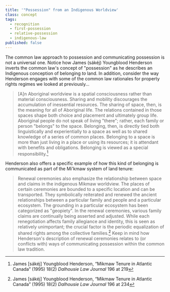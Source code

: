 ```yaml
---
title: '"Possession" from an Indigenous Worldview'
class: concept
tags:
  - recognition
  - first-possession
  - relative-possession
  - indigenous-law
published: false
---
```



The common law approach to possession and communicating possession is not a universal one. Notice how James (sákéj) Youngblood Henderson inverts the common law's concept of "possession" as he describes an Indigenous conception of belonging *to* land. In addition, consider the way Henderson engages with some of the common law rationales for property rights regimes we looked at previously... <!--this idea probably needs to be expanded or made more specific but I wasn't sure how to do it without knowing how we'll describe the rationales.-->
> [A]n Aboriginal worldview is a spatial consciousness rather than material consciousness. Sharing and mobility discourages the accumulation of inessential resources. The sharing of space, then, is the meaning for all of Aboriginal life. The relations contained in those spaces shape both choice and placement and ultimately group life. Aboriginal people do not speak of living "there"; rather, each family or person "belongs" to the space. Belonging, then, is directly tied both linguistically and experientially to a space as well as to shared knowledge of a series of common places. Belonging to a space is more than just living in a place or using its resources; it is attendant with benefits and obligations. Belonging is viewed as a special responsibility.[^henderson1] 
 
Henderson also offers a specific example of how this kind of belonging is communicated as part of the Mi'kmaw system of land tenure: 
> Renewal ceremonies also emphasize the relationship between space and claims in the indigenous Mikmaw worldview. The places of certain ceremonies are bounded to a specific location and can be transported. They symbolically reiterated and renewed the ancient relationships between a particular family and people and a particular ecosystem. The grounding in a particular ecosystem has been categorized as "geopiety". 
> In the renewal ceremonies, various family claims are continually being asserted and adjusted. While each renegotiation affects family allegiance and identity, this is seen as relatively unimportant; the crucial factor is the periodic equalization of shared rights among the collective families.[^henderson2] 
Keep in mind how Henderson's description of renewal ceremonies relates to (or conflicts with) ways of communicating possession within the common law tradition. 
 
[^henderson1]: James [sákéj] Youngblood Henderson, “Mikmaw Tenure in Atlantic Canada” (1995) 18(2) _Dalhousie Law Journal_ 196 at 219
[^henderson2]: James [sákéj] Youngblood Henderson, “Mikmaw Tenure in Atlantic Canada” (1995) 18(2) _Dalhousie Law Journal_ 196 at 234
